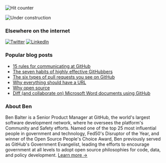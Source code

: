 ![Hit counter](http://hits.dwyl.com/benbalter/benbalter/benbalter.svg)

![Under construction](https://user-images.githubusercontent.com/282759/84681715-8c7cb580-af02-11ea-85a4-05d069c72121.gif)

### Elsewhere on the internet

[![Twitter](https://user-images.githubusercontent.com/282759/84680160-40c90c80-af00-11ea-8390-bb86858c5fa5.png)](https://twitter.com/benbalter) 
[![LinkedIn](https://user-images.githubusercontent.com/282759/84680162-4161a300-af00-11ea-912c-8f32e5cc1676.png)](https://linkedin.com/in/benbalter)

### Popular blog posts

* [15 rules for communicating at GitHub](https://ben.balter.com/2014/11/06/rules-of-communicating-at-github/)
* [The seven habits of highly effective GitHubbers](https://ben.balter.com/2016/09/13/seven-habits-of-highly-effective-githubbers/)
* [The six types of pull requests you see on GitHub](https://ben.balter.com/2015/12/08/types-of-pull-requests/)
* [Why everything should have a URL](https://ben.balter.com/2015/11/12/why-urls/)
* [Why open source](https://ben.balter.com/2015/11/23/why-open-source/)
* [Diff (and collaborate on) Microsoft Word documents using GitHub](https://ben.balter.com/2015/02/06/word-diff/)

### About Ben

Ben Balter is a Senior Product Manager at GitHub, the world's largest software development network, where he oversees the platform's Community and Safety efforts. Named one of the top 25 most influential people in government and technology, Fed50's Disruptor of the Year, and winner of the Open Source People's Choice Award, Ben previously served as GitHub's Government Evangelist, leading the efforts to encourage government at all levels to adopt open source philosophies for code, data, and policy development. [Learn more →](https://ben.balter.com/about/)